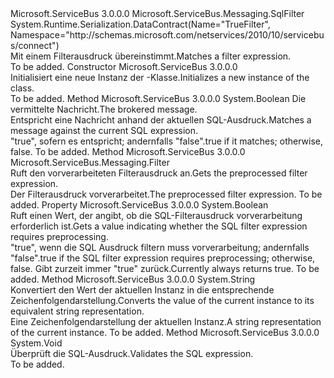 <Type Name="TrueFilter" FullName="Microsoft.ServiceBus.Messaging.TrueFilter">
  <TypeSignature Language="C#" Value="public sealed class TrueFilter : Microsoft.ServiceBus.Messaging.SqlFilter" />
  <TypeSignature Language="ILAsm" Value=".class public auto ansi sealed beforefieldinit TrueFilter extends Microsoft.ServiceBus.Messaging.SqlFilter" />
  <TypeSignature Language="DocId" Value="T:Microsoft.ServiceBus.Messaging.TrueFilter" />
  <TypeSignature Language="VB.NET" Value="Public NotInheritable Class TrueFilter&#xA;Inherits SqlFilter" />
  <TypeSignature Language="F#" Value="type TrueFilter = class&#xA;    inherit SqlFilter" />
  <AssemblyInfo>
    <AssemblyName>Microsoft.ServiceBus</AssemblyName>
    <AssemblyVersion>3.0.0.0</AssemblyVersion>
  </AssemblyInfo>
  <Base>
    <BaseTypeName>Microsoft.ServiceBus.Messaging.SqlFilter</BaseTypeName>
  </Base>
  <Interfaces />
  <Attributes>
    <Attribute>
      <AttributeName>System.Runtime.Serialization.DataContract(Name="TrueFilter", Namespace="http://schemas.microsoft.com/netservices/2010/10/servicebus/connect")</AttributeName>
    </Attribute>
  </Attributes>
  <Docs>
    <summary><span data-ttu-id="27265-101">Mit einem Filterausdruck übereinstimmt.</span><span class="sxs-lookup"><span data-stu-id="27265-101">Matches a filter expression.</span></span></summary>
    <remarks>To be added.</remarks>
  </Docs>
  <Members>
    <Member MemberName=".ctor">
      <MemberSignature Language="C#" Value="public TrueFilter ();" />
      <MemberSignature Language="ILAsm" Value=".method public hidebysig specialname rtspecialname instance void .ctor() cil managed" />
      <MemberSignature Language="DocId" Value="M:Microsoft.ServiceBus.Messaging.TrueFilter.#ctor" />
      <MemberSignature Language="VB.NET" Value="Public Sub New ()" />
      <MemberType>Constructor</MemberType>
      <AssemblyInfo>
        <AssemblyName>Microsoft.ServiceBus</AssemblyName>
        <AssemblyVersion>3.0.0.0</AssemblyVersion>
      </AssemblyInfo>
      <Parameters />
      <Docs>
        <summary><span data-ttu-id="27265-102">Initialisiert eine neue Instanz der <see cref="T:Microsoft.ServiceBus.Messaging.TrueFilter" />-Klasse.</span><span class="sxs-lookup"><span data-stu-id="27265-102">Initializes a new instance of the <see cref="T:Microsoft.ServiceBus.Messaging.TrueFilter" /> class.</span></span></summary>
        <remarks>To be added.</remarks>
      </Docs>
    </Member>
    <Member MemberName="Match">
      <MemberSignature Language="C#" Value="public override bool Match (Microsoft.ServiceBus.Messaging.BrokeredMessage message);" />
      <MemberSignature Language="ILAsm" Value=".method public hidebysig virtual instance bool Match(class Microsoft.ServiceBus.Messaging.BrokeredMessage message) cil managed" />
      <MemberSignature Language="DocId" Value="M:Microsoft.ServiceBus.Messaging.TrueFilter.Match(Microsoft.ServiceBus.Messaging.BrokeredMessage)" />
      <MemberSignature Language="VB.NET" Value="Public Overrides Function Match (message As BrokeredMessage) As Boolean" />
      <MemberSignature Language="F#" Value="override this.Match : Microsoft.ServiceBus.Messaging.BrokeredMessage -&gt; bool" Usage="trueFilter.Match message" />
      <MemberType>Method</MemberType>
      <AssemblyInfo>
        <AssemblyName>Microsoft.ServiceBus</AssemblyName>
        <AssemblyVersion>3.0.0.0</AssemblyVersion>
      </AssemblyInfo>
      <ReturnValue>
        <ReturnType>System.Boolean</ReturnType>
      </ReturnValue>
      <Parameters>
        <Parameter Name="message" Type="Microsoft.ServiceBus.Messaging.BrokeredMessage" />
      </Parameters>
      <Docs>
        <param name="message"><span data-ttu-id="27265-103">Die vermittelte Nachricht.</span><span class="sxs-lookup"><span data-stu-id="27265-103">The brokered message.</span></span></param>
        <summary><span data-ttu-id="27265-104">Entspricht eine Nachricht anhand der aktuellen SQL-Ausdruck.</span><span class="sxs-lookup"><span data-stu-id="27265-104">Matches a message against the current SQL expression.</span></span></summary>
        <returns><span data-ttu-id="27265-105">"true", sofern es entspricht; andernfalls "false".</span><span class="sxs-lookup"><span data-stu-id="27265-105">true if it matches; otherwise, false.</span></span></returns>
        <remarks>To be added.</remarks>
      </Docs>
    </Member>
    <Member MemberName="Preprocess">
      <MemberSignature Language="C#" Value="public override Microsoft.ServiceBus.Messaging.Filter Preprocess ();" />
      <MemberSignature Language="ILAsm" Value=".method public hidebysig virtual instance class Microsoft.ServiceBus.Messaging.Filter Preprocess() cil managed" />
      <MemberSignature Language="DocId" Value="M:Microsoft.ServiceBus.Messaging.TrueFilter.Preprocess" />
      <MemberSignature Language="VB.NET" Value="Public Overrides Function Preprocess () As Filter" />
      <MemberSignature Language="F#" Value="override this.Preprocess : unit -&gt; Microsoft.ServiceBus.Messaging.Filter" Usage="trueFilter.Preprocess " />
      <MemberType>Method</MemberType>
      <AssemblyInfo>
        <AssemblyName>Microsoft.ServiceBus</AssemblyName>
        <AssemblyVersion>3.0.0.0</AssemblyVersion>
      </AssemblyInfo>
      <ReturnValue>
        <ReturnType>Microsoft.ServiceBus.Messaging.Filter</ReturnType>
      </ReturnValue>
      <Parameters />
      <Docs>
        <summary><span data-ttu-id="27265-106">Ruft den vorverarbeiteten Filterausdruck an.</span><span class="sxs-lookup"><span data-stu-id="27265-106">Gets the preprocessed filter expression.</span></span></summary>
        <returns><span data-ttu-id="27265-107">Der Filterausdruck vorverarbeitet.</span><span class="sxs-lookup"><span data-stu-id="27265-107">The preprocessed filter expression.</span></span></returns>
        <remarks>To be added.</remarks>
      </Docs>
    </Member>
    <Member MemberName="RequiresPreprocessing">
      <MemberSignature Language="C#" Value="public override bool RequiresPreprocessing { get; }" />
      <MemberSignature Language="ILAsm" Value=".property instance bool RequiresPreprocessing" />
      <MemberSignature Language="DocId" Value="P:Microsoft.ServiceBus.Messaging.TrueFilter.RequiresPreprocessing" />
      <MemberSignature Language="VB.NET" Value="Public Overrides ReadOnly Property RequiresPreprocessing As Boolean" />
      <MemberSignature Language="F#" Value="member this.RequiresPreprocessing : bool" Usage="Microsoft.ServiceBus.Messaging.TrueFilter.RequiresPreprocessing" />
      <MemberType>Property</MemberType>
      <AssemblyInfo>
        <AssemblyName>Microsoft.ServiceBus</AssemblyName>
        <AssemblyVersion>3.0.0.0</AssemblyVersion>
      </AssemblyInfo>
      <ReturnValue>
        <ReturnType>System.Boolean</ReturnType>
      </ReturnValue>
      <Docs>
        <summary><span data-ttu-id="27265-108">Ruft einen Wert, der angibt, ob die SQL-Filterausdruck vorverarbeitung erforderlich ist.</span><span class="sxs-lookup"><span data-stu-id="27265-108">Gets a value indicating whether the SQL filter expression requires preprocessing.</span></span></summary>
        <value><span data-ttu-id="27265-109">"true", wenn die SQL Ausdruck filtern muss vorverarbeitung; andernfalls "false".</span><span class="sxs-lookup"><span data-stu-id="27265-109">true if the SQL filter expression requires preprocessing; otherwise, false.</span></span> <span data-ttu-id="27265-110">Gibt zurzeit immer "true" zurück.</span><span class="sxs-lookup"><span data-stu-id="27265-110">Currently always returns true.</span></span></value>
        <remarks>To be added.</remarks>
      </Docs>
    </Member>
    <Member MemberName="ToString">
      <MemberSignature Language="C#" Value="public override string ToString ();" />
      <MemberSignature Language="ILAsm" Value=".method public hidebysig virtual instance string ToString() cil managed" />
      <MemberSignature Language="DocId" Value="M:Microsoft.ServiceBus.Messaging.TrueFilter.ToString" />
      <MemberSignature Language="VB.NET" Value="Public Overrides Function ToString () As String" />
      <MemberSignature Language="F#" Value="override this.ToString : unit -&gt; string" Usage="trueFilter.ToString " />
      <MemberType>Method</MemberType>
      <AssemblyInfo>
        <AssemblyName>Microsoft.ServiceBus</AssemblyName>
        <AssemblyVersion>3.0.0.0</AssemblyVersion>
      </AssemblyInfo>
      <ReturnValue>
        <ReturnType>System.String</ReturnType>
      </ReturnValue>
      <Parameters />
      <Docs>
        <summary><span data-ttu-id="27265-111">Konvertiert den Wert der aktuellen Instanz in die entsprechende Zeichenfolgendarstellung.</span><span class="sxs-lookup"><span data-stu-id="27265-111">Converts the value of the current instance to its equivalent string representation.</span></span></summary>
        <returns><span data-ttu-id="27265-112">Eine Zeichenfolgendarstellung der aktuellen Instanz.</span><span class="sxs-lookup"><span data-stu-id="27265-112">A string representation of the current instance.</span></span></returns>
        <remarks>To be added.</remarks>
      </Docs>
    </Member>
    <Member MemberName="Validate">
      <MemberSignature Language="C#" Value="public override void Validate ();" />
      <MemberSignature Language="ILAsm" Value=".method public hidebysig virtual instance void Validate() cil managed" />
      <MemberSignature Language="DocId" Value="M:Microsoft.ServiceBus.Messaging.TrueFilter.Validate" />
      <MemberSignature Language="VB.NET" Value="Public Overrides Sub Validate ()" />
      <MemberSignature Language="F#" Value="override this.Validate : unit -&gt; unit" Usage="trueFilter.Validate " />
      <MemberType>Method</MemberType>
      <AssemblyInfo>
        <AssemblyName>Microsoft.ServiceBus</AssemblyName>
        <AssemblyVersion>3.0.0.0</AssemblyVersion>
      </AssemblyInfo>
      <ReturnValue>
        <ReturnType>System.Void</ReturnType>
      </ReturnValue>
      <Parameters />
      <Docs>
        <summary><span data-ttu-id="27265-113">Überprüft die SQL-Ausdruck.</span><span class="sxs-lookup"><span data-stu-id="27265-113">Validates the SQL expression.</span></span></summary>
        <remarks>To be added.</remarks>
      </Docs>
    </Member>
  </Members>
</Type>